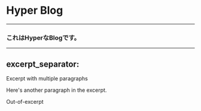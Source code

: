 # Hyper Blog

---

### これはHyperなBlogです。

---
excerpt_separator: <!--more-->
---

Excerpt with multiple paragraphs

Here's another paragraph in the excerpt.
<!--more-->
Out-of-excerpt